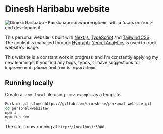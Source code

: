 # Dinesh Haribabu website

![Dinesh Haribabu - Passionate software engineer with a focus on front-end development](https://res.cloudinary.com/dineshharibabu-in/image/upload/v1710769624/Personal%20website/landing-page.png)

This personal website is built with [Next.js](https://nextjs.org/), [TypeScript](https://www.typescriptlang.org/) and [Tailwind CSS](https://tailwindcss.com/). The content is managed through [Hygraph](https://hygraph.com/). [Vercel Analytics](https://vercel.com/analytics) is used to track website's usage.

This website is a constant work in progress, and I'm constantly applying my new learnings! If you find any bugs, typos, or have suggestions for improvement, please feel free to report them.

## Running locally

Create a `.env.local` file using `.env.example` as a template.

```bash
Fork or git clone https://github.com/dinesh-se/personal-website.git
cd personal-website/
npm i
npm run dev
```

The site is now running at `http://localhost:3000`
